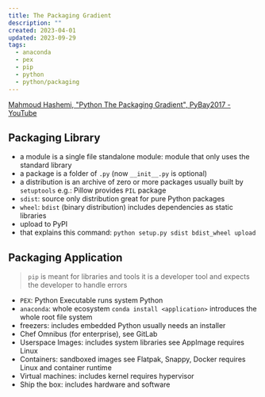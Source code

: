 ```yaml
---
title: The Packaging Gradient
description: ""
created: 2023-04-01
updated: 2023-09-29
tags:
  - anaconda
  - pex
  - pip
  - python
  - python/packaging
---
```


[Mahmoud Hashemi, "Python The Packaging Gradient", PyBay2017 - YouTube](https://www.youtube.com/watch?v=iLVNWfPWAC8)

## Packaging Library

- a module is a single file
  standalone module: module that only uses the standard library
- a package is a folder of `.py` (now `__init__.py` is optional)
- a distribution is an archive of zero or more packages
  usually built by `setuptools`
  e.g.: Pillow provides `PIL` package
- `sdist`: source only distribution
  great for pure Python packages
- `wheel`: `bdist` (binary distribution)
  includes dependencies as static libraries
- upload to PyPI
- that explains this command:
  `python setup.py sdist bdist_wheel upload`

## Packaging Application

> `pip` is meant for libraries and tools
> it is a developer tool and expects the developer to handle errors

- `PEX`: Python Executable
  runs system Python
- `anaconda`: whole ecosystem
  `conda install <application>`
  introduces the whole root file system
- freezers: includes embedded Python
  usually needs an installer
- Chef Omnibus (for enterprise), see GitLab
- Userspace Images: includes system libraries
  see AppImage
  requires Linux
- Containers: sandboxed images
  see Flatpak, Snappy, Docker
  requires Linux and container runtime
- Virtual machines: includes kernel
  requires hypervisor
- Ship the box: includes hardware and software
